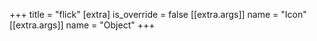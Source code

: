 +++
title = "flick"
[extra]
is_override = false
[[extra.args]]
name = "Icon"
[[extra.args]]
name = "Object"
+++